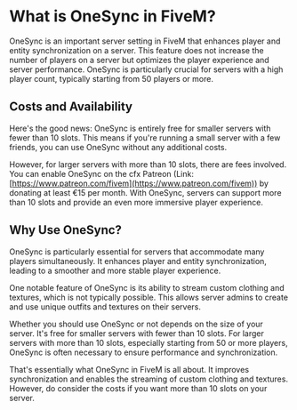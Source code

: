# What is OneSync in FiveM?

OneSync is an important server setting in FiveM that enhances player and entity synchronization on a server. This feature does not increase the number of players on a server but optimizes the player experience and server performance. OneSync is particularly crucial for servers with a high player count, typically starting from 50 players or more.

## Costs and Availability

Here's the good news: OneSync is entirely free for smaller servers with fewer than 10 slots. This means if you're running a small server with a few friends, you can use OneSync without any additional costs.

However, for larger servers with more than 10 slots, there are fees involved. You can enable OneSync on the cfx Patreon (Link: [https://www.patreon.com/fivem](https://www.patreon.com/fivem)) by donating at least €15 per month. With OneSync, servers can support more than 10 slots and provide an even more immersive player experience.

## Why Use OneSync?

OneSync is particularly essential for servers that accommodate many players simultaneously. It enhances player and entity synchronization, leading to a smoother and more stable player experience.

One notable feature of OneSync is its ability to stream custom clothing and textures, which is not typically possible. This allows server admins to create and use unique outfits and textures on their servers.

Whether you should use OneSync or not depends on the size of your server. It's free for smaller servers with fewer than 10 slots. For larger servers with more than 10 slots, especially starting from 50 or more players, OneSync is often necessary to ensure performance and synchronization.

That's essentially what OneSync in FiveM is all about. It improves synchronization and enables the streaming of custom clothing and textures. However, do consider the costs if you want more than 10 slots on your server.